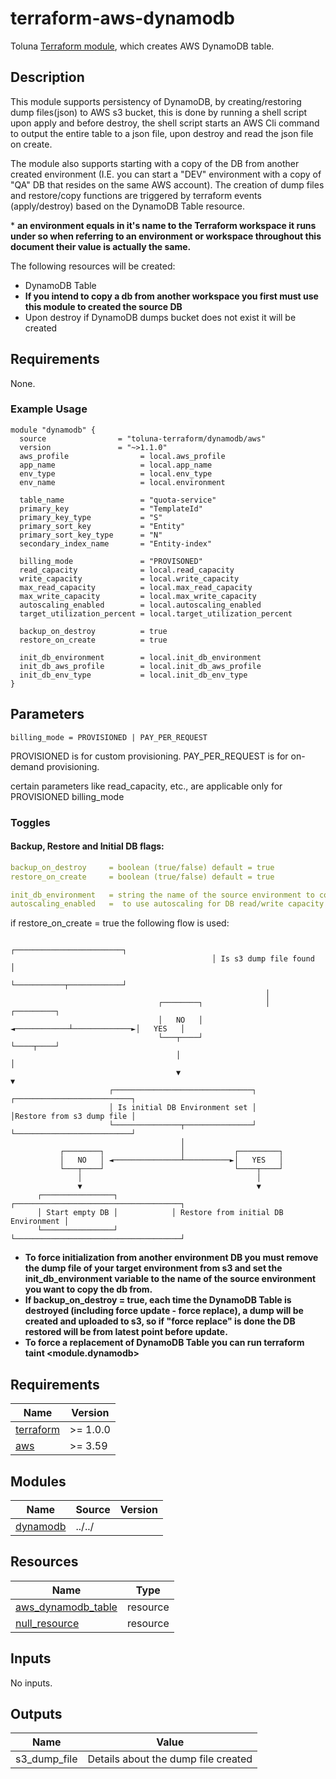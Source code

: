 # terraform-aws-dynamodb
Toluna [Terraform module](https://registry.terraform.io/modules/toluna-terraform/dynamodb/aws/latest), which creates AWS DynamoDB table.

## Description
This module supports persistency of DynamoDB, by creating/restoring dump files(json) to AWS s3 bucket, this is done by running a shell script upon apply and before destroy, the shell script starts an AWS Cli command to output the entire table to a json file, upon destroy and read the json file on create.

The module also supports starting with a copy of the DB from another created environment (I.E. you can start a "DEV" environment with a copy of "QA" DB that resides on the same AWS account).
The creation of dump files and restore/copy functions are triggered by terraform events (apply/destroy) based on the DynamoDB Table resource.

\* **an environment equals in it's name to the Terraform workspace it runs under so when referring to an environment or workspace throughout this document their value is actually the same.**



The following resources will be created:
- DynamoDB Table
- **If you intend to copy a db from another workspace you first must use this module to created the source DB**
- Upon destroy if DynamoDB dumps bucket does not exist it will be created

## Requirements
None.

### Example Usage
```
module "dynamodb" {
  source                = "toluna-terraform/dynamodb/aws"
  version               = "~>1.1.0" 
  aws_profile                = local.aws_profile
  app_name                   = local.app_name
  env_type                   = local.env_type
  env_name                   = local.environment

  table_name                 = "quota-service"
  primary_key                = "TemplateId"
  primary_key_type           = "S"
  primary_sort_key           = "Entity"
  primary_sort_key_type      = "N"
  secondary_index_name       = "Entity-index"

  billing_mode               = "PROVISONED"
  read_capacity              = local.read_capacity
  write_capacity             = local.write_capacity
  max_read_capacity          = local.max_read_capacity
  max_write_capacity         = local.max_write_capacity
  autoscaling_enabled        = local.autoscaling_enabled
  target_utilization_percent = local.target_utilization_percent

  backup_on_destroy          = true
  restore_on_create          = true

  init_db_environment        = local.init_db_environment
  init_db_aws_profile        = local.init_db_aws_profile
  init_db_env_type           = local.init_db_env_type
}
```

## Parameters
`billing_mode = PROVISIONED | PAY_PER_REQUEST`

PROVISIONED is for custom provisioning. PAY_PER_REQUEST is for on-demand provisioning. 

certain parameters like read_capacity, etc., are applicable only for PROVISIONED billing_mode

### Toggles
#### Backup, Restore and Initial DB flags:
```yaml
backup_on_destroy     = boolean (true/false) default = true
restore_on_create     = boolean (true/false) default = true

init_db_environment   = string the name of the source environment to copy db from
autoscaling_enabled   =  to use autoscaling for DB read/write capacity 
```

if restore_on_create = true the following flow is used:
```flow
                                             ┌────────────────────────┐
                                             │ Is s3 dump file found  │
                                             └───────────┬────────────┘
                                                         │
                                 ┌────────┐              │              ┌─────────┐
                                 │   NO   │ ◄────────────┴─────────────►│   YES   │
                                 └───┬────┘                             └────┬────┘
                                     │                                       │
                                     ▼                                       ▼
                      ┌───────────────────────────────┐        ┌──────────────────────────┐
                      │ Is initial DB Environment set │        │Restore from s3 dump file │
                      └───────────────┬───────────────┘        └──────────────────────────┘
                                      │
           ┌────────┐                 │           ┌─────────┐
           │   NO   │ ◄───────────────┴──────────►│   YES   │
           └───┬────┘                             └────┬────┘
               │                                       │
               ▼                                       ▼
      ┌────────────────┐            ┌─────────────────────────────────────┐
      │ Start empty DB │            │ Restore from initial DB Environment │
      └────────────────┘            └─────────────────────────────────────┘
```
- **To force initialization from another environment DB you must remove the dump file of your target environment from s3 and set the init_db_environment variable to the name of the source environment you want to copy the db from.**
- **If backup_on_destroy = true, each time the DynamoDB Table is destroyed (including force update - force replace), a dump will be created and uploaded to s3, so if "force replace" is done the DB restored will be from latest point before update.**
- **To force a replacement of DynamoDB Table you can run terraform taint <module.dynamodb>**

## Requirements

| Name | Version |
|------|---------|
| <a name="requirement_terraform"></a> [terraform](#requirement\_terraform) | >= 1.0.0 |
| <a name="requirement_aws"></a> [aws](#requirement\_aws) | >= 3.59 |

## Modules

| Name | Source | Version |
|------|--------|---------|
| <a name="dynamodb"></a> [dynamodb](#module\_dynamodb) | ../../ |  |

## Resources

| Name | Type |
|------|------|
| [aws_dynamodb_table](https://registry.terraform.io/providers/hashicorp/aws/latest/docs/resources/dynamodb_table) | resource |
| [null_resource](https://registry.terraform.io/providers/hashicorp/null/latest/docs/resources/resource) | resource |


## Inputs

No inputs.

## Outputs
| Name | Value |
|------|-------|
| s3_dump_file | Details about the dump file created |
